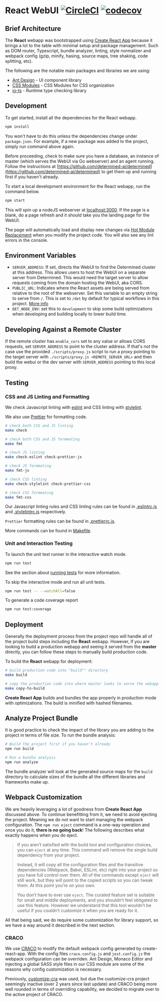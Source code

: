 # React WebUI [![CircleCI](https://circleci.com/gh/determined-ai/determined/tree/master.svg?style=svg)](https://app.circleci.com/pipelines/github/determined-ai/determined?branch=master&filter=all) [![codecov](https://codecov.io/gh/determined-ai/determined/branch/master/graph/badge.svg?flag=web)](https://codecov.io/gh/determined-ai/determined/tree/master/webui/react/)

## Brief Architecture

The **React** webapp was bootstrapped using [Create React App](https://github.com/facebook/create-react-app#create-react-app--) because it brings a lot to the table with minimal setup and package management. Such as DOM router, Typescript, bundle analyzer, linting, style normalizer and webpack config (gzip, minify, hasing, source maps, tree shaking, code splitting, etc).

The following are the notable main packages and libraries we are using:

- [Ant Design](https://ant.design/) - UI component library
- [CSS Modules](https://create-react-app.dev/docs/adding-a-css-modules-stylesheet/) - CSS Modules for CSS organization
- [io-ts](https://github.com/gcanti/io-ts) - Runtime type checking library

## Development

To get started, install all the dependencies for the React webapp.

```sh
npm install
```

You won't have to do this unless the dependencies change under `package.json`.
For example, if a new package was added to the project, simply run command above
again.

Before proceeding, check to make sure you have a database, an instance of master (which serves the WebUI via Go webserver) and an agent running. Follow the instructions at [https://github.com/determined-ai/determined](https://github.com/determined-ai/determined) to get them up and running first if you haven't already.

To start a local development environment for the React webapp, run the command below.

```sh
npm start
```

This will spin up a nodeJS webserver at [localhost:3000](http://localhost:3000). If the page is a blank, do a page refresh and it should take you the landing page for the WebUI.

The page will automatically load and display new changes via [Hot Module Replacement](https://webpack.js.org/concepts/hot-module-replacement/) when you modify the project code. You will also see any lint errors in the console.

## Environment Variables

- `SERVER_ADDRESS`: If set, directs the WebUI to find the Determined cluster at this address.
  This allows users to host the WebUI on a separate server from Determined. This would need the target
  server to allow requests coming from the domain hosting the WebUI, aka CORS.
- `PUBLIC_URL`: Indicates where the React assets are being served from relative to the root of the webserver. Set this variable to an empty string to serve from `/`.
  This is set to `/det` by default for typical workflows in this project. [More info](https://create-react-app.dev/docs/using-the-public-folder/)
- `DET_NODE_ENV`: set this to `development` to skip some build optimizations when developing and building
  locally to lower build time.

## Developing Against a Remote Cluster

If the remote cluster has `enable_cors` set to any value or allows CORS requests, set
`SERVER_ADDRESS` to point to the cluster address. If that's not the case use the provided
`./scripts/proxy.js` script to run a proxy pointing to the target server with
`./scripts/proxy.js <REMOTE_SERVER_URL>` and then build the webui or the dev server with
`SERVER_ADDRESS` pointing to this local proxy.

## Testing

### CSS and JS Linting and Formatting

We check Javascript linting with [eslint](http://eslint.org/) and CSS linting with [stylelint](https://stylelint.io/).

We also use [Prettier](https://prettier.io/) for formatting code.

```sh
# check both CSS and JS linting
make check

# check both CSS and JS formmating
make fmt

# check JS linting
make check-eslint check-prettier-js

# check JS formmating
make fmt-js

# check CSS linting
make check-stylelint check-prettier-css

# check CSS formmating
make fmt-css
```

Our Javascript linting rules and CSS linting rules can be found in [.eslintrc.js](.eslintrc.js) and [.stylelintrc.js](.stylelintrc.js) respectively.

`Prettier` formatting rules can be found in [.prettierrc.js](.prettierrc.js).

More commands can be found in [Makefile](Makefile).

### Unit and Interaction Testing

To launch the unit test runner in the interactive watch mode.

```sh
npm run test
```

See the section about [running tests](https://facebook.github.io/create-react-app/docs/running-tests) for more information.

To skip the interactive mode and run all unit tests.

```sh
npm run test -- --watchAll=false
```

To generate a code coverage report

```sh
npm run test:coverage
```

## Deployment

Generally the deployment process from the project repo will handle all of the project build steps including the **React** webapp. However, if you are looking to build a production webapp and seeing it served from the **master** directly, you can follow these steps to manually build production code.

To build the **React** webapp for deployment:

```sh
# build production code into "build"" directory
make build

# copy the production code into where master looks to serve the webapp
make copy-to-build
```

**Create React App** builds and bundles the app properly in production mode with optimizations. The build is minified with hashed filenames.

## Analyze Project Bundle

It is good practice to check the impact of the library you are adding to the project in terms of file size. To run the bundle analysis:

```sh
# Build the project first if you haven't already
npm run build

# Run a bundle analysis
npm run analyze
```

The bundle analyzer will look at the generated source maps for the `build` directory to calculate sizes of the bundle all the different libraries and frameworks make up.

## Webpack Customization

We are heavily leveraging a lot of goodness from **Create React App** discussed above. To continue benefitting from it, we need to avoid ejecting the project. Meaning we do not want to start managing the webpack configuration. The `npm run eject` command is a one-way operation and once you do it, **there is no going back**! The following describes what exactly happens when you do eject.

> If you aren’t satisfied with the build tool and configuration choices, you can `eject` at any time. This command will remove the single build dependency from your project.
>
> Instead, it will copy all the configuration files and the transitive dependencies (Webpack, Babel, ESLint, etc) right into your project so you have full control over them. All of the commands except `eject` will still work, but they will point to the copied scripts so you can tweak them. At this point you’re on your own.
>
> You don’t have to ever use `eject`. The curated feature set is suitable for small and middle deployments, and you shouldn’t feel obligated to use this feature. However we understand that this tool wouldn’t be useful if you couldn’t customize it when you are ready for it.

All that being said, we do require some customization for library support, so we have a way around it described in the next section.

### CRACO

We use [CRACO](https://github.com/gsoft-inc/craco) to modify the default webpack config generated by create-react-app. With the config files `craco.config.js` and `jest.config.js` the webpack configuration can be overriden. Ant Design, Monaco Editor and injecting a global SASS style files in our CSS module are some of the reasons why config customization is necessary.

Previously, [customize-cra](https://github.com/arackaf/customize-cra) was used, but due the customize-cra project seemingly inactive (over 2 years since last update) and CRACO being more well rounded in terms of overriding capability, we decided to migrate over to the active project of CRACO.
